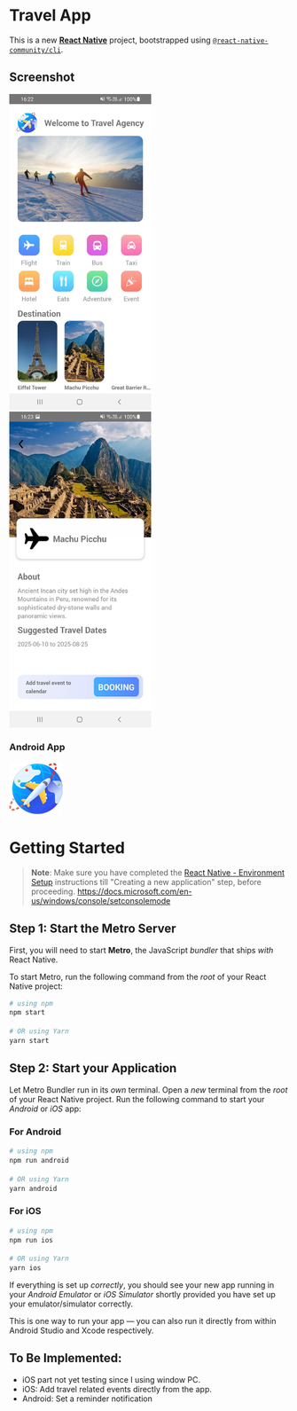 # Travel App

This is a new [**React Native**](https://reactnative.dev) project, bootstrapped using [`@react-native-community/cli`](https://github.com/react-native-community/cli).

## Screenshot

<div id="header">
  <img src="https://github.com/BennyLWK/travelApp/blob/main/doc/01_Home.jpg?raw=true" width="256"/>&nbsp
  <img src="https://github.com/BennyLWK/travelApp/blob/main/doc/02_Detail.jpg?raw=true" width="256"/>
</div>

### Android App

[<img src="./android/app/src/main/res/mipmap-xhdpi/ic_launcher.png">](https://dply.me/car7si)

# Getting Started

> **Note**: Make sure you have completed the [React Native - Environment Setup](https://reactnative.dev/docs/environment-setup) instructions till "Creating a new application" step, before proceeding.
> https://docs.microsoft.com/en-us/windows/console/setconsolemode

## Step 1: Start the Metro Server

First, you will need to start **Metro**, the JavaScript _bundler_ that ships _with_ React Native.

To start Metro, run the following command from the _root_ of your React Native project:

```bash
# using npm
npm start

# OR using Yarn
yarn start
```

## Step 2: Start your Application

Let Metro Bundler run in its _own_ terminal. Open a _new_ terminal from the _root_ of your React Native project. Run the following command to start your _Android_ or _iOS_ app:

### For Android

```bash
# using npm
npm run android

# OR using Yarn
yarn android
```

### For iOS

```bash
# using npm
npm run ios

# OR using Yarn
yarn ios
```

If everything is set up _correctly_, you should see your new app running in your _Android Emulator_ or _iOS Simulator_ shortly provided you have set up your emulator/simulator correctly.

This is one way to run your app — you can also run it directly from within Android Studio and Xcode respectively.

## To Be Implemented:

- iOS part not yet testing since I using window PC.
- iOS: Add travel related events directly from the app.
- Android: Set a reminder notification
